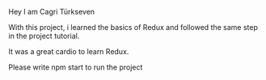 Hey I am Cagri Türkseven

With this project, i learned the basics of Redux and followed the same step in the project tutorial.

It was a great cardio to learn Redux.

Please write npm start to run the project

[Live link]: (https://redux-productcards-project.netlify.app/)
